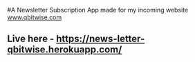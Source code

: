 #A Newsletter Subscription App made for my incoming website www.qbitwise.com

## Live here - https://news-letter-qbitwise.herokuapp.com/
